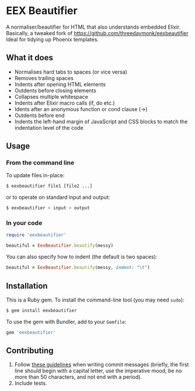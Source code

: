 # EEX Beautifier

A normaliser/beautifier for HTML that also understands embedded Elixir.
Basically, a tweaked fork of https://github.com/threedaymonk/eexbeautifier
Ideal for tidying up Phoenix templates.

## What it does

- Normalises hard tabs to spaces (or vice versa)
- Removes trailing spaces
- Indents after opening HTML elements
- Outdents before closing elements
- Collapses multiple whitespace
- Indents after Elixir macro calls (if, do etc.)
- Idents after an anonymous function or cond clause (->)
- Outdents before end
- Indents the left-hand margin of JavaScript and CSS blocks to match the
  indentation level of the code

## Usage

### From the command line

To update files in-place:

```sh
$ eexbeautifier file1 [file2 ...]
```

or to operate on standard input and output:

```sh
$ eexbeautifier < input > output
```

### In your code

```ruby
require 'eexbeautifier'

beautiful = EexBeautifier.beautify(messy)
```

You can also specify how to indent (the default is two spaces):

```ruby
beautiful = EexBeautifier.beautify(messy, indent: "\t")
```

## Installation

This is a Ruby gem.
To install the command-line tool (you may need `sudo`):

```sh
$ gem install eexbeautifier
```

To use the gem with Bundler, add to your `Gemfile`:

```ruby
gem 'eexbeautifier'
```

## Contributing

1. Follow [these guidelines][git-commit] when writing commit messages (briefly,
   the first line should begin with a capital letter, use the imperative mood,
   be no more than 50 characters, and not end with a period).
2. Include tests.

[git-commit]: http://tbaggery.com/2008/04/19/a-note-about-git-commit-messages.html
